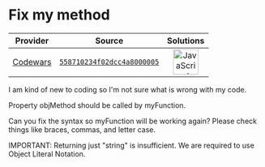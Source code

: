 [_metadata_:generated]: - "true"

# Fix my method

<!-- INFO TABLE BEGIN -->

| Provider                                        | Source                                                                               | Solutions                                                                                                                                                    |
| :---------------------------------------------: | :----------------------------------------------------------------------------------: | :----------------------------------------------------------------------------------------------------------------------------------------------------------: |
| [Codewars](../../../docs/providers/Codewars.md) | [`558710234f02dcc4a8000005`](https://www.codewars.com/kata/558710234f02dcc4a8000005) | [<img src="https://res.cloudinary.com/rascaltwo/image/upload/v1631924076/javascript_ehszr7.svg" alt="JavaScript" title="JavaScript" width="50" />](solve.js) |

<!-- INFO TABLE END -->

I am kind of new to coding so I'm not sure what is wrong with my code.

Property objMethod should be called by myFunction. 

Can you fix the syntax so myFunction will be working again? Please check things like braces, commas, and letter case.

IMPORTANT: Returning just "string" is insufficient. We are required to use Object Literal Notation.
